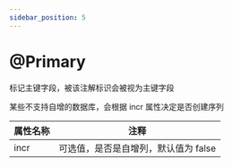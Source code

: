 ```yaml
---
sidebar_position: 5
---
```


# @Primary

标记主键字段，被该注解标识会被视为主键字段

某些不支持自增的数据库，会根据 incr 属性决定是否创建序列

| 属性名称 | 注释                    |
|------|-----------------------|
| incr | 可选值，是否是自增列，默认值为 false |
